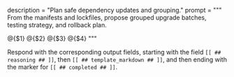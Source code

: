 description = "Plan safe dependency updates and grouping."
prompt = """
From the manifests and lockfiles, propose grouped upgrade batches, testing strategy, and rollback plan.


@{$1}
@{$2}
@{$3}
@{$4}
"""

Respond with the corresponding output fields, starting with the field `[[ ## reasoning ## ]]`, then `[[ ## template_markdown ## ]]`, and then ending with the marker for `[[ ## completed ## ]]`.
